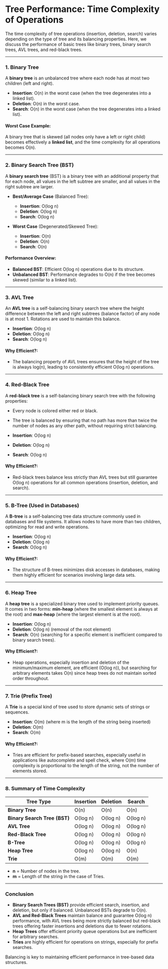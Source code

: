 # **Tree Performance: Time Complexity of Operations**

The time complexity of tree operations (insertion, deletion, search) varies depending on the type of tree and its balancing properties. Here, we discuss the performance of basic trees like binary trees, binary search trees, AVL trees, and red-black trees.

---

### **1. Binary Tree**

A **binary tree** is an unbalanced tree where each node has at most two children (left and right).

- **Insertion**: O(n) in the worst case (when the tree degenerates into a linked list).
- **Deletion**: O(n) in the worst case.
- **Search**: O(n) in the worst case (when the tree degenerates into a linked list).

#### **Worst Case Example**:
A binary tree that is skewed (all nodes only have a left or right child) becomes effectively a **linked list**, and the time complexity for all operations becomes O(n).

---

### **2. Binary Search Tree (BST)**

A **binary search tree** (BST) is a binary tree with an additional property that for each node, all values in the left subtree are smaller, and all values in the right subtree are larger.

- **Best/Average Case** (Balanced Tree):
  - **Insertion**: O(log n)
  - **Deletion**: O(log n)
  - **Search**: O(log n)

- **Worst Case** (Degenerated/Skewed Tree):
  - **Insertion**: O(n)
  - **Deletion**: O(n)
  - **Search**: O(n)

#### **Performance Overview**:
- **Balanced BST**: Efficient O(log n) operations due to its structure.
- **Unbalanced BST**: Performance degrades to O(n) if the tree becomes skewed (similar to a linked list).

---

### **3. AVL Tree**

An **AVL tree** is a self-balancing binary search tree where the height difference between the left and right subtrees (balance factor) of any node is at most 1. Rotations are used to maintain this balance.

- **Insertion**: O(log n)
- **Deletion**: O(log n)
- **Search**: O(log n)

#### **Why Efficient?**:
- The balancing property of AVL trees ensures that the height of the tree is always log(n), leading to consistently efficient O(log n) operations.

---

### **4. Red-Black Tree**

A **red-black tree** is a self-balancing binary search tree with the following properties:
- Every node is colored either red or black.
- The tree is balanced by ensuring that no path has more than twice the number of nodes as any other path, without requiring strict balancing.

- **Insertion**: O(log n)
- **Deletion**: O(log n)
- **Search**: O(log n)

#### **Why Efficient?**:
- Red-black trees balance less strictly than AVL trees but still guarantee O(log n) operations for all common operations (insertion, deletion, and search).

---

### **5. B-Tree (Used in Databases)**

A **B-tree** is a self-balancing tree data structure commonly used in databases and file systems. It allows nodes to have more than two children, optimizing for read and write operations.

- **Insertion**: O(log n)
- **Deletion**: O(log n)
- **Search**: O(log n)

#### **Why Efficient?**:
- The structure of B-trees minimizes disk accesses in databases, making them highly efficient for scenarios involving large data sets.

---

### **6. Heap Tree**

A **heap tree** is a specialized binary tree used to implement priority queues. It comes in two forms: **min-heap** (where the smallest element is always at the root) and **max-heap** (where the largest element is at the root).

- **Insertion**: O(log n)
- **Deletion**: O(log n) (removal of the root element)
- **Search**: O(n) (searching for a specific element is inefficient compared to binary search trees).

#### **Why Efficient?**:
- Heap operations, especially insertion and deletion of the minimum/maximum element, are efficient (O(log n)), but searching for arbitrary elements takes O(n) since heap trees do not maintain sorted order throughout.

---

### **7. Trie (Prefix Tree)**

A **Trie** is a special kind of tree used to store dynamic sets of strings or sequences.

- **Insertion**: O(m) (where m is the length of the string being inserted)
- **Deletion**: O(m)
- **Search**: O(m)

#### **Why Efficient?**:
- Tries are efficient for prefix-based searches, especially useful in applications like autocomplete and spell check, where O(m) time complexity is proportional to the length of the string, not the number of elements stored.

---

### **8. Summary of Time Complexity**

| Tree Type         | Insertion  | Deletion  | Search    |
|-------------------|------------|-----------|-----------|
| **Binary Tree**    | O(n)       | O(n)      | O(n)      |
| **Binary Search Tree (BST)** | O(log n) | O(log n) | O(log n) |
| **AVL Tree**       | O(log n)   | O(log n)  | O(log n)  |
| **Red-Black Tree** | O(log n)   | O(log n)  | O(log n)  |
| **B-Tree**         | O(log n)   | O(log n)  | O(log n)  |
| **Heap Tree**      | O(log n)   | O(log n)  | O(n)      |
| **Trie**           | O(m)       | O(m)      | O(m)      |

- **n** = Number of nodes in the tree.
- **m** = Length of the string in the case of Tries.

---

### **Conclusion**

- **Binary Search Trees (BST)** provide efficient search, insertion, and deletion, but only if balanced. Unbalanced BSTs degrade to O(n).
- **AVL and Red-Black Trees** maintain balance and guarantee O(log n) performance, with AVL trees being more strictly balanced but red-black trees offering faster insertions and deletions due to fewer rotations.
- **Heap Trees** offer efficient priority queue operations but are inefficient for arbitrary searches.
- **Tries** are highly efficient for operations on strings, especially for prefix searches.

Balancing is key to maintaining efficient performance in tree-based data structures.
